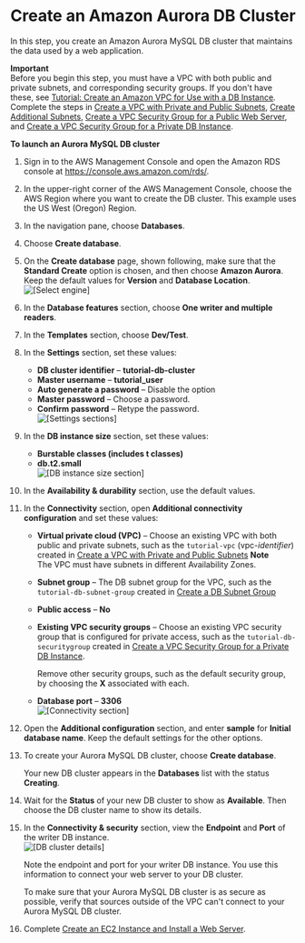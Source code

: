 # Create an Amazon Aurora DB Cluster<a name="CHAP_Tutorials.WebServerDB.CreateDBCluster"></a>

In this step, you create an Amazon Aurora MySQL DB cluster that maintains the data used by a web application\. 

**Important**  
Before you begin this step, you must have a VPC with both public and private subnets, and corresponding security groups\. If you don't have these, see [Tutorial: Create an Amazon VPC for Use with a DB Instance](CHAP_Tutorials.WebServerDB.CreateVPC.md)\. Complete the steps in [Create a VPC with Private and Public Subnets](CHAP_Tutorials.WebServerDB.CreateVPC.md#CHAP_Tutorials.WebServerDB.CreateVPC.VPCAndSubnets), [Create Additional Subnets](CHAP_Tutorials.WebServerDB.CreateVPC.md#CHAP_Tutorials.WebServerDB.CreateVPC.AdditionalSubnets), [ Create a VPC Security Group for a Public Web Server](CHAP_Tutorials.WebServerDB.CreateVPC.md#CHAP_Tutorials.WebServerDB.CreateVPC.SecurityGroupEC2), and [ Create a VPC Security Group for a Private DB Instance](CHAP_Tutorials.WebServerDB.CreateVPC.md#CHAP_Tutorials.WebServerDB.CreateVPC.SecurityGroupDB)\. 

**To launch an Aurora MySQL DB cluster**

1. Sign in to the AWS Management Console and open the Amazon RDS console at [https://console\.aws\.amazon\.com/rds/](https://console.aws.amazon.com/rds/)\.

1. In the upper\-right corner of the AWS Management Console, choose the AWS Region where you want to create the DB cluster\. This example uses the US West \(Oregon\) Region\.

1. In the navigation pane, choose **Databases**\.

1. Choose **Create database**\.

1. On the **Create database** page, shown following, make sure that the **Standard Create** option is chosen, and then choose **Amazon Aurora**\. Keep the default values for **Version** and **Database Location**\.   
![\[Select engine\]](http://docs.aws.amazon.com/AmazonRDS/latest/AuroraUserGuide/images/AuroraLaunch01.png)

1. In the **Database features** section, choose **One writer and multiple readers**\.

1. In the **Templates** section, choose **Dev/Test**\.

1. In the **Settings** section, set these values:
   + **DB cluster identifier** – **tutorial\-db\-cluster**
   + **Master username** – **tutorial\_user**
   + **Auto generate a password** – Disable the option
   + **Master password** – Choose a password\.
   + **Confirm password** – Retype the password\.  
![\[Settings sections\]](http://docs.aws.amazon.com/AmazonRDS/latest/AuroraUserGuide/images/Tutorial_WebServer_Settings-Aurora.png)

1. In the **DB instance size** section, set these values:
   + **Burstable classes \(includes t classes\)**
   + **db\.t2\.small**  
![\[DB instance size section\]](http://docs.aws.amazon.com/AmazonRDS/latest/AuroraUserGuide/images/Tutorial_WebServer_DB_instance_size.png)

1. In the **Availability & durability** section, use the default values\.

1. In the **Connectivity** section, open **Additional connectivity configuration** and set these values:
   + **Virtual private cloud \(VPC\)** – Choose an existing VPC with both public and private subnets, such as the `tutorial-vpc` \(vpc\-*identifier*\) created in [Create a VPC with Private and Public Subnets](CHAP_Tutorials.WebServerDB.CreateVPC.md#CHAP_Tutorials.WebServerDB.CreateVPC.VPCAndSubnets)
**Note**  
The VPC must have subnets in different Availability Zones\.
   + **Subnet group** – The DB subnet group for the VPC, such as the `tutorial-db-subnet-group` created in [Create a DB Subnet Group](CHAP_Tutorials.WebServerDB.CreateVPC.md#CHAP_Tutorials.WebServerDB.CreateVPC.DBSubnetGroup)
   + **Public access** – **No**
   + **Existing VPC security groups** – Choose an existing VPC security group that is configured for private access, such as the `tutorial-db-securitygroup` created in [ Create a VPC Security Group for a Private DB Instance](CHAP_Tutorials.WebServerDB.CreateVPC.md#CHAP_Tutorials.WebServerDB.CreateVPC.SecurityGroupDB)\.

     Remove other security groups, such as the default security group, by choosing the **X** associated with each\.
   + **Database port** – **3306**  
![\[Connectivity section\]](http://docs.aws.amazon.com/AmazonRDS/latest/AuroraUserGuide/images/Tutorial_WebServer_Connectivity.png)

1. Open the **Additional configuration** section, and enter **sample** for **Initial database name**\. Keep the default settings for the other options\.

1. To create your Aurora MySQL DB cluster, choose **Create database**\.

   Your new DB cluster appears in the **Databases** list with the status **Creating**\.

1. Wait for the **Status** of your new DB cluster to show as **Available**\. Then choose the DB cluster name to show its details\.

1. In the **Connectivity & security** section, view the **Endpoint** and **Port** of the writer DB instance\.  
![\[DB cluster details\]](http://docs.aws.amazon.com/AmazonRDS/latest/AuroraUserGuide/images/Tutorial_WebServer_Endpoint_Port_Aurora.png)

   Note the endpoint and port for your writer DB instance\. You use this information to connect your web server to your DB cluster\.

   To make sure that your Aurora MySQL DB cluster is as secure as possible, verify that sources outside of the VPC can't connect to your Aurora MySQL DB cluster\. 

1. Complete [Create an EC2 Instance and Install a Web Server](CHAP_Tutorials.WebServerDB.CreateWebServer.md)\.